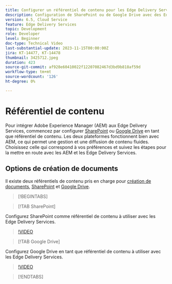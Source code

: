 ```yaml
---
title: Configurer un référentiel de contenu pour les Edge Delivery Services
description: Configuration de SharePoint ou de Google Drive avec des Edge Delivery Services
version: 6.5, Cloud Service
feature: Edge Delivery Services
topic: Development
role: Developer
level: Beginner
doc-type: Technical Video
last-substantial-update: 2023-11-15T00:00:00Z
jira: KT-14477, KT-14478
thumbnail: 3425712.jpeg
duration: 423
source-git-commit: af928e60410022f12207082467d3bd9b818af59d
workflow-type: tm+mt
source-wordcount: '126'
ht-degree: 0%

---
```



# Référentiel de contenu

Pour intégrer Adobe Experience Manager (AEM) aux Edge Delivery Services, commencez par configurer [SharePoint](#sharepoint) ou [Google Drive](#google-drive) en tant que référentiel de contenu. Les deux plateformes fonctionnent bien avec AEM, ce qui permet une gestion et une diffusion de contenu fluides. Choisissez celle qui correspond à vos préférences et suivez les étapes pour la mettre en route avec les AEM et les Edge Delivery Services.

## Options de création de documents

Il existe deux référentiels de contenu pris en charge pour [création de documents](../../document-authoring/set-up.md), [SharePoint](#sharepoint) et [Google Drive](#google-drive).

>[!BEGINTABS]

>[!TAB SharePoint]

Configurez SharePoint comme référentiel de contenu à utiliser avec les Edge Delivery Services.

>[!VIDEO](https://video.tv.adobe.com/v/3425712/?learn=on)

>[!TAB Google Drive]

Configurez Google Drive en tant que référentiel de contenu à utiliser avec les Edge Delivery Services.

>[!VIDEO](https://video.tv.adobe.com/v/3425711/?learn=on)

>[!ENDTABS]

